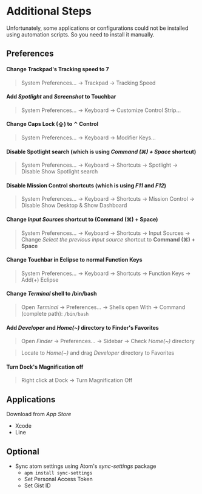 # Additional Steps
Unfortunately, some applications or configurations could not be installed using automation scripts. So you need to install it manually.

## Preferences
#### Change Trackpad's Tracking speed to 7
> System Preferences... → Trackpad → Tracking Speed

#### Add *Spotlight* and *Screenshot* to Touchbar
> System Preferences... → Keyboard → Customize Control Strip...

#### Change **Caps Lock (⇪)** to **⌃ Control**
> System Preferences... → Keyboard → Modifier Keys...

#### Disable Spotlight search (which is using *Command (⌘) + Space* shortcut)
> System Preferences... → Keyboard → Shortcuts → Spotlight → Disable Show Spotlight search

#### Disable Mission Control shortcuts (which is using *F11* and *F12*)
> System Preferences... → Keyboard → Shortcuts → Mission Control → Disable Show Desktop & Show Dashboard

#### Change *Input Sources* shortcut to (Command (⌘) + Space)
> System Preferences... → Keyboard → Shortcuts → Input Sources → Change *Select the previous input source* shortcut to **Command (⌘) + Space**

#### Change Touchbar in Eclipse to normal Function Keys
> System Preferences... → Keyboard → Shortcuts → Function Keys → Add(+) Eclipse

#### Change *Terminal* shell to /bin/bash
> Open *Terminal* → Preferences... → Shells open With → Command (complete path): `/bin/bash`

#### Add *Developer* and *Home(~)* directory to Finder's Favorites
> Open *Finder* → Preferences... → Sidebar → Check *Home(~)* directory

> Locate to *Home(~)* and drag *Developer* directory to Favorites

#### Turn Dock's Magnification **off**
> Right click at Dock → Turn Magnification Off

## Applications
Download from *App Store*
- Xcode
- Line

## Optional
- Sync atom settings using Atom's *sync-settings* package
  - `apm install sync-settings`
  - Set Personal Access Token
  - Set Gist ID
